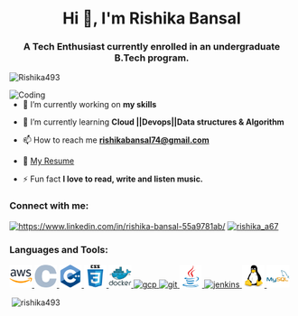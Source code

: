 <h1 align="center">Hi 👋, I'm Rishika Bansal</h1>
<h3 align="center">A Tech Enthusiast currently enrolled in an undergraduate B.Tech program.</h3>

<p align="left"> <img src="https://komarev.com/ghpvc/?username=Rishika493&label=Profile%20views&color=0e75b6&style=flat" alt="Rishika493" /> </p>
<img align="right" alt="Coding" width="600" src="https://image.freepik.com/free-vector/young-tiny-girl-sitting-coding-via-laptop-computer-programmer-code-flat-vector-illustration-it-digital-technology_74855-8751.jpg">


- 🔭 I’m currently working on **my skills**

- 🌱 I’m currently learning **Cloud ||Devops||Data structures & Algorithm**

- 📫 How to reach me **rishikabansal74@gmail.com**

- 📄 [My Resume](https://drive.google.com/file/d/1KmVMolEmnoYWcFs9rinm4pE__A1-eeyA/view?usp=sharing)

- ⚡ Fun fact **I love to read, write and listen music.**

<h3 align="left">Connect with me:</h3>
<p align="left">
<a href="https://linkedin.com/in/rishika-bansal-55a9781ab/" target="blank"><img align="center" src="https://img.icons8.com/fluent/48/000000/linkedin.png" alt="https://www.linkedin.com/in/rishika-bansal-55a9781ab/" height="40" width="40" /></a>
<a href="https://instagram.com/rishika_a67" target="blank"><img align="center" src="https://img.icons8.com/fluent/48/000000/instagram-new.png" alt="rishika_a67" height="40" width="40" /></a>
</p>

<h3 align="left">Languages and Tools:</h3>
<p align="left"> <a href="https://aws.amazon.com" target="_blank"> <img src="https://raw.githubusercontent.com/devicons/devicon/master/icons/amazonwebservices/amazonwebservices-original-wordmark.svg" alt="aws" width="40" height="40"/> </a> <a href="https://www.cprogramming.com/" target="_blank"> <img src="https://raw.githubusercontent.com/devicons/devicon/master/icons/c/c-original.svg" alt="c" width="40" height="40"/> </a> <a href="https://www.w3schools.com/cpp/" target="_blank"> <img src="https://raw.githubusercontent.com/devicons/devicon/master/icons/cplusplus/cplusplus-original.svg" alt="cplusplus" width="40" height="40"/> </a> <a href="https://www.w3schools.com/css/" target="_blank"> <img src="https://raw.githubusercontent.com/devicons/devicon/master/icons/css3/css3-original-wordmark.svg" alt="css3" width="40" height="40"/> </a> <a href="https://www.docker.com/" target="_blank"> <img src="https://raw.githubusercontent.com/devicons/devicon/master/icons/docker/docker-original-wordmark.svg" alt="docker" width="40" height="40"/> </a> <a href="https://cloud.google.com" target="_blank"> <img src="https://www.vectorlogo.zone/logos/google_cloud/google_cloud-icon.svg" alt="gcp" width="40" height="40"/> </a> <a href="https://git-scm.com/" target="_blank"> <img src="https://www.vectorlogo.zone/logos/git-scm/git-scm-icon.svg" alt="git" width="40" height="40"/> </a> <a href="https://www.java.com" target="_blank"> <img src="https://raw.githubusercontent.com/devicons/devicon/master/icons/java/java-original.svg" alt="java" width="40" height="40"/> </a> <a href="https://www.jenkins.io" target="_blank"> <img src="https://www.vectorlogo.zone/logos/jenkins/jenkins-icon.svg" alt="jenkins" width="40" height="40"/> </a> <a href="https://www.linux.org/" target="_blank"> <img src="https://raw.githubusercontent.com/devicons/devicon/master/icons/linux/linux-original.svg" alt="linux" width="40" height="40"/> </a> <a href="https://www.mysql.com/" target="_blank"> <img src="https://raw.githubusercontent.com/devicons/devicon/master/icons/mysql/mysql-original-wordmark.svg" alt="mysql" width="40" height="40"/> </a> </p>

<p>&nbsp;<img align="center" src="https://github-readme-stats.vercel.app/api?username=rishika493&show_icons=true&bg_color=0d0d0d&locale=en" alt="rishika493" /></p>


